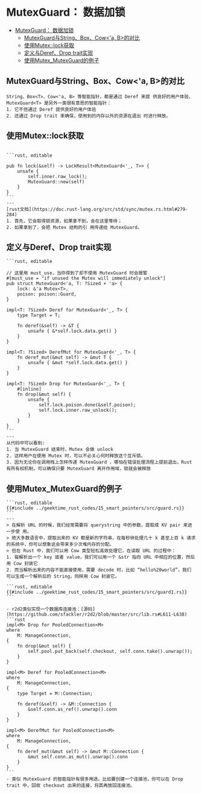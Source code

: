 # MutexGuard<T>： 数据加锁

<!--ts-->
* [MutexGuard： 数据加锁](#mutexguard-数据加锁)
   * [MutexGuard与String、Box、Cow&lt;'a, B&gt;的对比](#mutexguard与stringboxcowa-b的对比)
   * [使用Mutex::lock获取](#使用mutexlock获取)
   * [定义与Deref、Drop trait实现](#定义与derefdrop-trait实现)
   * [使用Mutex_MutexGuard的例子](#使用mutex_mutexguard的例子)

<!-- Created by https://github.com/ekalinin/github-markdown-toc -->
<!-- Added by: runner, at: Fri Oct 21 14:41:27 UTC 2022 -->

<!--te-->

## MutexGuard与String、Box<T>、Cow<'a, B>的对比

~~~admonish info title='Deref+Drop' collapsible=true
String、Box<T>、Cow<'a, B> 等智能指针，都是通过 Deref 来提 供良好的用户体验， 
MutexGuard<T> 是另外一类很有意思的智能指针：
1. 它不但通过 Deref 提供良好的用户体验
2. 还通过 Drop trait 来确保，使用到的内存以外的资源在退出 时进行释放。
~~~

## 使用Mutex::lock获取

~~~admonish info title='MutexGuard这个结构是在调用 Mutex::lock 时生成的' collapsible=true

```rust, editable

pub fn lock(&self) -> LockResult<MutexGuard<'_, T>> {
    unsafe {
        self.inner.raw_lock();
        MutexGuard::new(self)
    }
}
```
---
[rust文档](https://doc.rust-lang.org/src/std/sync/mutex.rs.html#279-284)
1. 首先，它会取得锁资源，如果拿不到，会在这里等待；
2. 如果拿到了，会把 Mutex 结构的引 用传递给 MutexGuard。
~~~

## 定义与Deref、Drop trait实现

~~~admonish info title='MutexGuard 的定义以及它的 Deref 和 Drop 的实现' collapsible=true
```rust, editable

// 这里用 must_use，当你得到了却不使用 MutexGuard 时会报警
#[must_use = "if unused the Mutex will immediately unlock"]
pub struct MutexGuard<'a, T: ?Sized + 'a> {
    lock: &'a Mutex<T>,
    poison: poison::Guard,
}

impl<T: ?Sized> Deref for MutexGuard<'_, T> {
    type Target = T;

    fn deref(&self) -> &T {
        unsafe { &*self.lock.data.get() }
    }
}

impl<T: ?Sized> DerefMut for MutexGuard<'_, T> {
    fn deref_mut(&mut self) -> &mut T {
        unsafe { &mut *self.lock.data.get() }
    }
}

impl<T: ?Sized> Drop for MutexGuard<'_, T> {
    #[inline]
    fn drop(&mut self) {
        unsafe {
            self.lock.poison.done(&self.poison);
            self.lock.inner.raw_unlock();
        }
    }
}
```
---
从代码中可以看到:
1. 当 MutexGuard 结束时，Mutex 会做 unlock
2. 这样用户在使用 Mutex 时，可以不必关心何时释放这个互斥锁。
3. 因为无论你在调用栈上怎样传递 MutexGuard ，哪怕在错误处理流程上提前退出，Rust 有所有权机制，可以确保只要 MutexGuard 离开作用域，锁就会被释放
~~~

## 使用Mutex_MutexGuard的例子

~~~admonish info title='Mutex & MutexGuard example' collapsible=true
```rust, editable
{{#include ../geektime_rust_codes/15_smart_pointers/src/guard.rs}}
```
---
> 在解析 URL 的时候，我们经常需要将 querystring 中的参数，提取成 KV pair 来进一步使 用。
> 绝大多数语言中，提取出来的 KV 都是新的字符串，在每秒钟处理几十 k 甚至上百 k 请求的系统中，你可以想象这会带来多少次堆内存的分配。 
> 但在 Rust 中，我们可以用 Cow 类型轻松高效处理它，在读取 URL 的过程中：
1. 每解析出一个 key 或者 value，我们可以用一个 &str 指向 URL 中相应的位置，然后用 Cow 封装它 
2. 而当解析出来的内容不能直接使用，需要 decode 时，比如 “hello%20world”，我们 可以生成一个解析后的 String，同样用 Cow 封装它。
~~~

~~~admonish info title='你可以把 MutexGuard 的引用传给另一个线程使用，但你无法把 MutexGuard 整个移动到另一个线程' collapsible=true
```rust, editable
{{#include ../geektime_rust_codes/15_smart_pointers/src/guard1.rs}}
```
~~~

~~~admonish info title='MutexGuard 的智能指针有很多用途' collapsible=true
- r2d2类似实现一个数据库连接池：[源码](https://github.com/sfackler/r2d2/blob/master/src/lib.rs#L611-L638)
```rust
impl<M> Drop for PooledConnection<M>
where
    M: ManageConnection,
{
    fn drop(&mut self) {
        self.pool.put_back(self.checkout, self.conn.take().unwrap());
    }
}

impl<M> Deref for PooledConnection<M>
where
    M: ManageConnection,
{
    type Target = M::Connection;

    fn deref(&self) -> &M::Connection {
        &self.conn.as_ref().unwrap().conn
    }
}

impl<M> DerefMut for PooledConnection<M>
where
    M: ManageConnection,
{
    fn deref_mut(&mut self) -> &mut M::Connection {
        &mut self.conn.as_mut().unwrap().conn
    }
}
```
- 类似 MutexGuard 的智能指针有很多用途。比如要创建一个连接池，你可以在 Drop trait 中，回收 checkout 出来的连接，将其再放回连接池。
~~~
